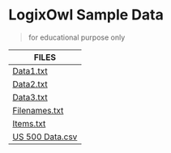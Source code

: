 # LogixOwl Sample Data

> for educational purpose only

| FILES |
| --- |
| [Data1.txt](./data1.txt) |
| [Data2.txt](./data2.txt) |
| [Data3.txt](./data3.txt) |
| [Filenames.txt](./filenames.txt) |
| [Items.txt](./items.txt) |
| [US 500 Data.csv](./us-500.csv) |
